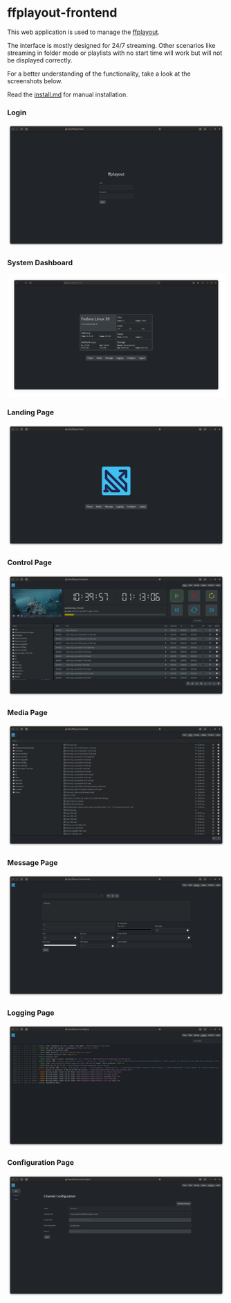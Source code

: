 ffplayout-frontend
=====

This web application is used to manage the [ffplayout](https://github.com/ffplayout/ffplayout).

The interface is mostly designed for 24/7 streaming. Other scenarios like streaming in folder mode or playlists with no start time will work but will not be displayed correctly.

For a better understanding of the functionality, take a look at the screenshots below.

Read the [install.md](docs/INSTALL.md) for manual installation.

### Login
![login](/docs/images/login.png)

### System Dashboard
![login](/docs/images/dasboard.png)

### Landing Page
![landing](/docs/images/landing.png)

### Control Page
![player](/docs/images/player.png)

### Media Page
![media](/docs/images/media.png)

### Message Page
![message](/docs/images/message.png)

### Logging Page
![logging](/docs/images/logging.png)

### Configuration Page
![config-gui](/docs/images/config-gui.png)
